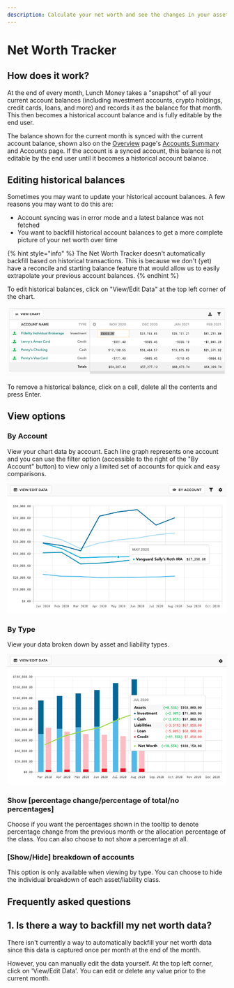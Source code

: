 ```yaml
---
description: Calculate your net worth and see the changes in your assets clearly over time.
---
```


# Net Worth Tracker

## How does it work?

At the end of every month, Lunch Money takes a "snapshot" of all your current account balances (including investment accounts, crypto holdings, credit cards, loans, and more) and records it as the balance for that month. This then becomes a historical account balance and is fully editable by the end user.

The balance shown for the current month is synced with the current account balance, shown also on the [Overview](overview.md#accounts-overview) page's [Accounts Summary](overview.md#accounts-overview) and Accounts page. If the account is a synced account, this balance is not editable by the end user until it becomes a historical account balance.

## Editing historical balances

Sometimes you may want to update your historical account balances. A few reasons you may want to do this are:

* Account syncing was in error mode and a latest balance was not fetched
* You want to backfill historical account balances to get a more complete picture of your net worth over time

{% hint style="info" %}
The Net Worth Tracker doesn't automatically backfill based on historical transactions. This is because we don't (yet) have a reconcile and starting balance feature that would allow us to easily extrapolate your previous account balances.
{% endhint %}

To edit historical balances, click on "View/Edit Data" at the top left corner of the chart.

![Editing historical balances is easy in Lunch Money's net worth tracker](../.gitbook/assets/editable.png)

To remove a historical balance, click on a cell, delete all the contents and press Enter.

## View options

### By Account

View your chart data by account. Each line graph represents one account and you can use the filter option (accessible to the right of the "By Account" button) to view only a limited set of accounts for quick and easy comparisons.

![](../.gitbook/assets/by-account.png)

### By Type

View your data broken down by asset and liability types.&#x20;

![](../.gitbook/assets/by-type.png)

### Show \[percentage change/percentage of total/no percentages]

Choose if you want the percentages shown in the tooltip to denote percentage change from the previous month or the allocation percentage of the class. You can also choose to not show a percentage at all.

### \[Show/Hide] breakdown of accounts

This option is only available when viewing by type. You can choose to hide the individual breakdown of each asset/liability class.

## Frequently asked questions

## 1. Is there a way to backfill my net worth data?

There isn't currently a way to automatically backfill your net worth data since this data is captured once per month at the end of the month.

However, you can manually edit the data yourself. At the top left corner, click on 'View/Edit Data'. You can edit or delete any value prior to the current month.
